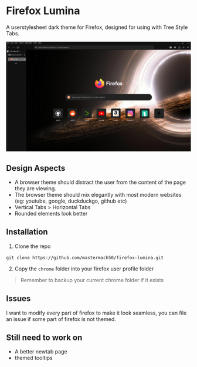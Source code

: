 # Firefox Lumina
A userstylesheet dark theme for Firefox, designed for using with Tree Style Tabs.

![screenshot](screenshot.png)
## Design Aspects
- A browser theme should distract the user from the content of the page they are viewing.
- The browser theme should mix elegantly with most modern websites (eg: youtube, google, duckduckgo, github etc)
- Vertical Tabs > Horizontal Tabs
- Rounded elements look better

## Installation
1. Clone the repo
```
git clone https://github.com/mastermach50/firefox-lumina.git
```
2. Copy the `chrome` folder into your firefox user profile folder
> Remember to backup your current chrome folder if it exists

## Issues
I want to modify every part of firefox to make it look seamless, you can file an issue if some part of firefox is not themed.

## Still need to work on
- A better newtab page
- themed tooltips
